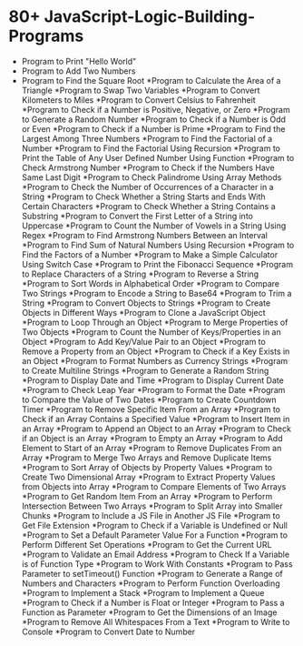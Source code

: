 # 80+ JavaScript-Logic-Building-Programs

* Program to Print "Hello World"
* Program to Add Two Numbers
* Program to Find the Square Root
*Program to Calculate the Area of a Triangle
*Program to Swap Two Variables
*Program to Convert Kilometers to Miles
*Program to Convert Celsius to Fahrenheit
*Program to Check if a Number is Positive, Negative, or Zero
*Program to Generate a Random Number
*Program to Check if a Number is Odd or Even
*Program to Check if a Number is Prime
*Program to Find the Largest Among Three Numbers
*Program to Find the Factorial of a Number
*Program to Find the Factorial Using Recursion
*Program to Print the Table of Any User Defined Number Using Function
*Program to Check Armstrong Number
*Program to Check if the Numbers Have Same Last Digit
*Program to Check Palindrome Using Array Methods
*Program to Check the Number of Occurrences of a Character in a String
*Program to Check Whether a String Starts and Ends With Certain Characters
*Program to Check Whether a String Contains a Substring
*Program to Convert the First Letter of a String into Uppercase
*Program to Count the Number of Vowels in a String Using Regex
*Program to Find Armstrong Numbers Between an Interval
*Program to Find Sum of Natural Numbers Using Recursion
*Program to Find the Factors of a Number
*Program to Make a Simple Calculator Using Switch Case
*Program to Print the Fibonacci Sequence
*Program to Replace Characters of a String
*Program to Reverse a String
*Program to Sort Words in Alphabetical Order
*Program to Compare Two Strings
*Program to Encode a String to Base64
*Program to Trim a String
*Program to Convert Objects to Strings
*Program to Create Objects in Different Ways
*Program to Clone a JavaScript Object
*Program to Loop Through an Object
*Program to Merge Properties of Two Objects
*Program to Count the Number of Keys/Properties in an Object
*Program to Add Key/Value Pair to an Object
*Program to Remove a Property from an Object
*Program to Check if a Key Exists in an Object
*Program to Format Numbers as Currency Strings
*Program to Create Multiline Strings
*Program to Generate a Random String
*Program to Display Date and Time
*Program to Display Current Date
*Program to Check Leap Year
*Program to Format the Date
*Program to Compare the Value of Two Dates
*Program to Create Countdown Timer
*Program to Remove Specific Item From an Array
*Program to Check if an Array Contains a Specified Value
*Program to Insert Item in an Array
*Program to Append an Object to an Array
*Program to Check if an Object is an Array
*Program to Empty an Array
*Program to Add Element to Start of an Array
*Program to Remove Duplicates From an Array
*Program to Merge Two Arrays and Remove Duplicate Items
*Program to Sort Array of Objects by Property Values
*Program to Create Two Dimensional Array
*Program to Extract Property Values from Objects into Array
*Program to Compare Elements of Two Arrays
*Program to Get Random Item From an Array
*Program to Perform Intersection Between Two Arrays
*Program to Split Array into Smaller Chunks
*Program to Include a JS File in Another JS File
*Program to Get File Extension
*Program to Check if a Variable is Undefined or Null
*Program to Set a Default Parameter Value For a Function
*Program to Perform Different Set Operations
*Program to Get the Current URL
*Program to Validate an Email Address
*Program to Check If a Variable is of Function Type
*Program to Work With Constants
*Program to Pass Parameter to setTimeout() Function
*Program to Generate a Range of Numbers and Characters
*Program to Perform Function Overloading
*Program to Implement a Stack
*Program to Implement a Queue
*Program to Check if a Number is Float or Integer
*Program to Pass a Function as Parameter
*Program to Get the Dimensions of an Image
*Program to Remove All Whitespaces From a Text
*Program to Write to Console
*Program to Convert Date to Number
